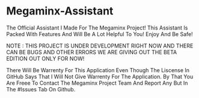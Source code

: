 # Megaminx-Assistant
The Official Assistant I Made For The Megaminx Project! This Assistant Is Packed With Features And Will Be A Lot Helpful To You! Enjoy And Be Safe!

NOTE : THIS PROJECT IS UNDER DEVELOPMENT RIGHT NOW AND THERE CAN BE BUGS AND OTHER ERRORS WE ARE GIVING OUT THE BETA EDITION OUT ONLY FOR NOW!

There Will Be Warrenty For This Application Even Though The Liscense In GitHub Says That I Will Not Give Warrenty For The Application. By That You Are Freee To Contact The Megaminx Project Team And Report Any But In The #Issues Tab On Github.
